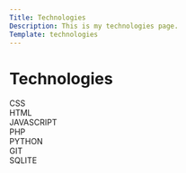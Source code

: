 ```yaml
---
Title: Technologies
Description: This is my technologies page.
Template: technologies
---
```

Technologies
==========================

<div class="box half">
CSS
</div>

<div class="box">
HTML
</div>

<div class="box">
JAVASCRIPT
</div>

<div class="box">
PHP
</div>

<div class="box full">
PYTHON
</div>

<div class="box">
GIT
</div>

<div class="box">
SQLITE
</div>

